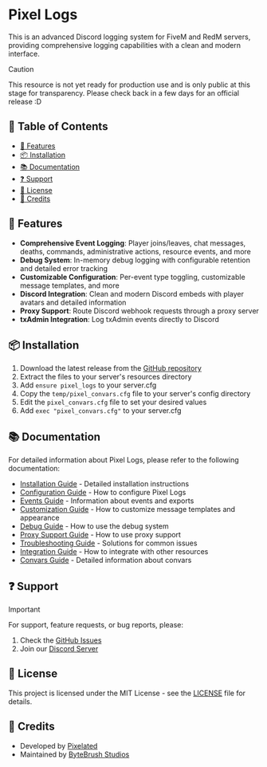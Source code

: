 # Pixel Logs
This is an advanced Discord logging system for FiveM and RedM servers, providing comprehensive logging capabilities with a clean and modern interface.

> [!CAUTION]
> This resource is not yet ready for production use and is only public at this stage for transparency. Please check back in a few days for an official release :D 

## 📑 Table of Contents

- [🚀 Features](#-features)
- [📦 Installation](#-installation)
- [📚 Documentation](#-documentation)
- [❓ Support](#-support)
- [📄 License](#-license)
- [👥 Credits](#-credits)

## 🚀 Features

- **Comprehensive Event Logging**: Player joins/leaves, chat messages, deaths, commands, administrative actions, resource events, and more
- **Debug System**: In-memory debug logging with configurable retention and detailed error tracking
- **Customizable Configuration**: Per-event type toggling, customizable message templates, and more
- **Discord Integration**: Clean and modern Discord embeds with player avatars and detailed information
- **Proxy Support**: Route Discord webhook requests through a proxy server
- **txAdmin Integration**: Log txAdmin events directly to Discord

## 📦 Installation

1. Download the latest release from the [GitHub repository](https://github.com/ByteBrushStudios/pixel_logs/releases)
2. Extract the files to your server's resources directory
3. Add `ensure pixel_logs` to your server.cfg
4. Copy the `temp/pixel_convars.cfg` file to your server's config directory
5. Edit the `pixel_convars.cfg` file to set your desired values
6. Add `exec "pixel_convars.cfg"` to your server.cfg

## 📚 Documentation

For detailed information about Pixel Logs, please refer to the following documentation:

- [Installation Guide](docs/installation.md) - Detailed installation instructions
- [Configuration Guide](docs/configuration.md) - How to configure Pixel Logs
- [Events Guide](docs/events.md) - Information about events and exports
- [Customization Guide](docs/customization.md) - How to customize message templates and appearance
- [Debug Guide](docs/debug.md) - How to use the debug system
- [Proxy Support Guide](docs/proxy.md) - How to use proxy support
- [Troubleshooting Guide](docs/troubleshooting.md) - Solutions for common issues
- [Integration Guide](docs/integration.md) - How to integrate with other resources
- [Convars Guide](docs/convars.md) - Detailed information about convars

## ❓ Support

> [!IMPORTANT]
> For support, feature requests, or bug reports, please:
> 1. Check the [GitHub Issues](https://github.com/ByteBrushStudios/pixel_logs/issues)
> 2. Join our [Discord Server](https://discord.gg/Vv2bdC44Ge)

## 📄 License

This project is licensed under the MIT License - see the [LICENSE](LICENSE) file for details.

## 👥 Credits

- Developed by [Pixelated](https://codemeapixel.dev)
- Maintained by [ByteBrush Studios](https://github.com/ByteBrushStudios) 